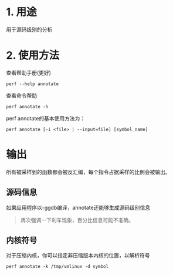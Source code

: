 
# 1. 用途

用于源码级别的分析

# 2. 使用方法

查看帮助手册(更好)

```
perf --help annotate
```

查看命令帮助

```
perf annotate -h
```

perf annotate的基本使用方法为：

```
perf annotate [-i <file> | --input=file] [symbol_name]
```

# 输出

所有被采样到的函数都会被反汇编，每个指令占据采样的比例会被输出。

## 源码信息

如果应用程序以-ggdb编译，annotate还能够生成源码级别信息

>再次强调一下刹车现象，百分比信息可能不准确。

## 内核符号

对于压缩内核，你可以指定非压缩版本内核的位置，以解析符号

```
perf annotate -k /tmp/vmlinux -d symbol 
```